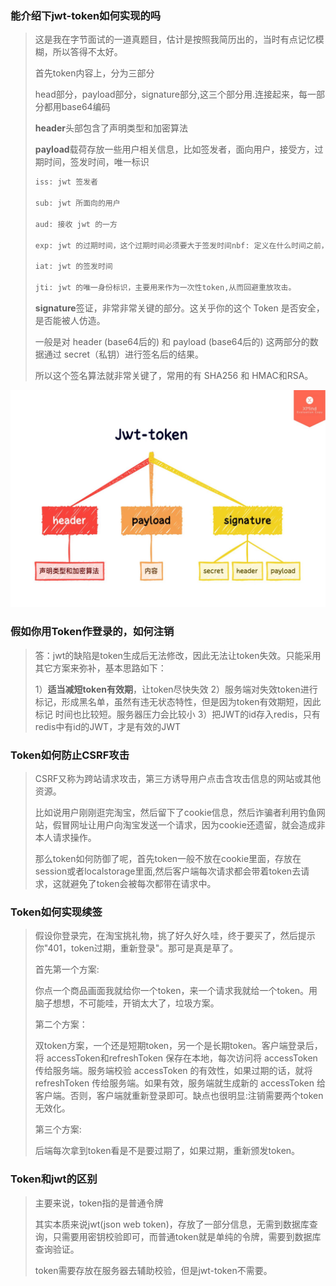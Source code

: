 ### 能介绍下jwt-token如何实现的吗

> 这是我在字节面试的一道真题目，估计是按照我简历出的，当时有点记忆模糊，所以答得不太好。
>
> 
>
> 首先token内容上，分为三部分
>
> head部分，payload部分，signature部分,这三个部分用.连接起来，每一部分都用base64编码
>
> **header**头部包含了声明类型和加密算法
>
> **payload**载荷存放一些用户相关信息，比如签发者，面向用户，接受方，过期时间，签发时间，唯一标识
>
> ```java
> iss: jwt 签发者
> 
> sub: jwt 所面向的用户
> 
> aud: 接收 jwt 的一方
> 
> exp: jwt 的过期时间，这个过期时间必须要大于签发时间nbf: 定义在什么时间之前，该jwt都是不可用的
> 
> iat: jwt 的签发时间
> 
> jti: jwt 的唯一身份标识，主要用来作为一次性token,从而回避重放攻击。
> ```
>
> **signature**签证，非常非常关键的部分。这关乎你的这个 Token 是否安全，是否能被人仿造。
>
> 一般是对 header (base64后的) 和 payload (base64后的) 这两部分的数据通过 secret（私钥）进行签名后的结果。
>
> 所以这个签名算法就非常关键了，常用的有 SHA256 和 HMAC和RSA。

![image-20221214125346065](jwt(Token原理)/image-20221214125346065.png)

### 假如你用Token作登录的，如何注销

> 答：jwt的缺陷是token生成后无法修改，因此无法让token失效。只能采用其它方案来弥补，基本思路如下：
>
> 1）**适当减短token有效期**，让token尽快失效
> 2）服务端对失效token进行标记，形成黑名单，虽然有违无状态特性，但是因为token有效期短，因此标记 时间也比较短。服务器压力会比较小
> 3）把JWT的id存入redis，只有redis中有id的JWT，才是有效的JWT



### Token如何防止CSRF攻击

> CSRF又称为跨站请求攻击，第三方诱导用户点击含攻击信息的网站或其他资源。
>
> 比如说用户刚刚逛完淘宝，然后留下了cookie信息，然后诈骗者利用钓鱼网站，假冒网址让用户向淘宝发送一个请求，因为cookie还遗留，就会造成非本人请求操作。
>
> 那么token如何防御了呢，首先token一般不放在cookie里面，存放在session或者localstorage里面,然后客户端每次请求都会带着token去请求，这就避免了token会被每次都带在请求中。



### Token如何实现续签

> 假设你登录完，在淘宝挑礼物，挑了好久好久哇，终于要买了，然后提示你"401，token过期，重新登录"。那可是真是草了。
>
> 首先第一个方案:
>
> 你点一个商品画面我就给你一个token，来一个请求我就给一个token。用脑子想想，不可能哇，开销太大了，垃圾方案。
>
> 第二个方案：
>
> 双token方案，一个还是短期token，另一个是长期token。客户端登录后，将 accessToken和refreshToken 保存在本地，每次访问将 accessToken 传给服务端。服务端校验 accessToken 的有效性，如果过期的话，就将 refreshToken 传给服务端。如果有效，服务端就生成新的 accessToken 给客户端。否则，客户端就重新登录即可。缺点也很明显:注销需要两个token无效化。
>
> 第三个方案:
>
> 后端每次拿到token看是不是要过期了，如果过期，重新颁发token。



### Token和jwt的区别

> 主要来说，token指的是普通令牌
>
> 其实本质来说jwt(json web token)，存放了一部分信息，无需到数据库查询，只需要用密钥校验即可，而普通token就是单纯的令牌，需要到数据库查询验证。
>
> token需要存放在服务器去辅助校验，但是jwt-token不需要。